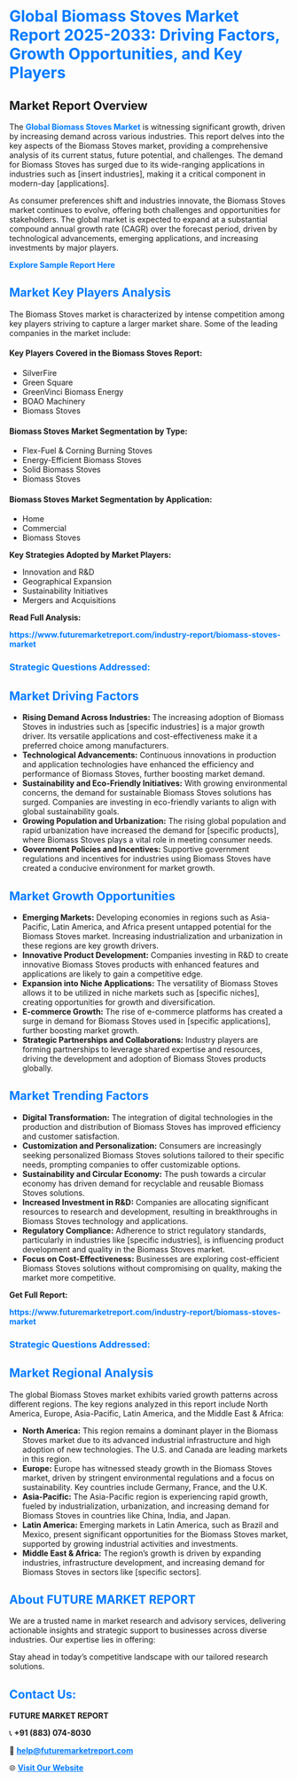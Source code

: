 <h1 style="color: #007BFF;">Global Biomass Stoves Market Report 2025-2033: Driving Factors, Growth Opportunities, and Key Players</h1>

<section id="overview">
<h2>Market Report Overview</h2>
<p>The <a href="https://www.futuremarketreport.com/industry-report/biomass-stoves-market" style="color: #007BFF; text-decoration: none;"><strong>Global Biomass Stoves Market</strong></a> is witnessing significant growth, driven by increasing demand across various industries. This report delves into the key aspects of the Biomass Stoves market, providing a comprehensive analysis of its current status, future potential, and challenges. The demand for Biomass Stoves has surged due to its wide-ranging applications in industries such as [insert industries], making it a critical component in modern-day [applications].</p>
<p>As consumer preferences shift and industries innovate, the Biomass Stoves market continues to evolve, offering both challenges and opportunities for stakeholders. The global market is expected to expand at a substantial compound annual growth rate (CAGR) over the forecast period, driven by technological advancements, emerging applications, and increasing investments by major players.</p>
</section>

<section id="overview">
<p><a href="https://www.futuremarketreport.com/request-sample/reportId=100550" style="color: #007BFF; text-decoration: none;"><strong>Explore Sample Report Here</strong></a></p>
</section>

<section id="key-players">
<h2 style="color: #007BFF;">Market Key Players Analysis</h2>
<p>The Biomass Stoves market is characterized by intense competition among key players striving to capture a larger market share. Some of the leading companies in the market include:</p>
<h4>Key Players Covered in the Biomass Stoves Report:</h4>
<ul><li>SilverFire</li><li>Green Square</li><li>GreenVinci Biomass Energy</li><li>BOAO Machinery</li><li>Biomass Stoves</li></ul>
<h4>Biomass Stoves Market Segmentation by Type:</h4>
<ul><li>Flex-Fuel &amp; Corning Burning Stoves</li><li>Energy-Efficient Biomass Stoves</li><li>Solid Biomass Stoves</li><li>Biomass Stoves</li></ul>

<h4>Biomass Stoves Market Segmentation by Application:</h4>
<ul><li>Home</li><li>Commercial</li><li>Biomass Stoves</li></ul>
<p><strong>Key Strategies Adopted by Market Players:</strong></p>
<ul>
<li>Innovation and R&D</li>
<li>Geographical Expansion</li>
<li>Sustainability Initiatives</li>
<li>Mergers and Acquisitions</li>
</ul>
</section>

<section>
<p><strong>Read Full Analysis: </strong></p><a href="https://www.futuremarketreport.com/industry-report/biomass-stoves-market" style="color: #007BFF; text-decoration: none;"><strong>https://www.futuremarketreport.com/industry-report/biomass-stoves-market</strong></a>
<h3 style="color: #007BFF;">Strategic Questions Addressed:</h3>
</section>

<section id="driving-factors">
<h2 style="color: #007BFF;">Market Driving Factors</h2>
<ul>
<li><strong>Rising Demand Across Industries:</strong> The increasing adoption of Biomass Stoves in industries such as [specific industries] is a major growth driver. Its versatile applications and cost-effectiveness make it a preferred choice among manufacturers.</li>
<li><strong>Technological Advancements:</strong> Continuous innovations in production and application technologies have enhanced the efficiency and performance of Biomass Stoves, further boosting market demand.</li>
<li><strong>Sustainability and Eco-Friendly Initiatives:</strong> With growing environmental concerns, the demand for sustainable Biomass Stoves solutions has surged. Companies are investing in eco-friendly variants to align with global sustainability goals.</li>
<li><strong>Growing Population and Urbanization:</strong> The rising global population and rapid urbanization have increased the demand for [specific products], where Biomass Stoves plays a vital role in meeting consumer needs.</li>
<li><strong>Government Policies and Incentives:</strong> Supportive government regulations and incentives for industries using Biomass Stoves have created a conducive environment for market growth.</li>
</ul>
</section>

<section id="growth-opportunities">
<h2 style="color: #007BFF;">Market Growth Opportunities</h2>
<ul>
<li><strong>Emerging Markets:</strong> Developing economies in regions such as Asia-Pacific, Latin America, and Africa present untapped potential for the Biomass Stoves market. Increasing industrialization and urbanization in these regions are key growth drivers.</li>
<li><strong>Innovative Product Development:</strong> Companies investing in R&D to create innovative Biomass Stoves products with enhanced features and applications are likely to gain a competitive edge.</li>
<li><strong>Expansion into Niche Applications:</strong> The versatility of Biomass Stoves allows it to be utilized in niche markets such as [specific niches], creating opportunities for growth and diversification.</li>
<li><strong>E-commerce Growth:</strong> The rise of e-commerce platforms has created a surge in demand for Biomass Stoves used in [specific applications], further boosting market growth.</li>
<li><strong>Strategic Partnerships and Collaborations:</strong> Industry players are forming partnerships to leverage shared expertise and resources, driving the development and adoption of Biomass Stoves products globally.</li>
</ul>
</section>

<section id="trending-factors">
<h2 style="color: #007BFF;">Market Trending Factors</h2>
<ul>
<li><strong>Digital Transformation:</strong> The integration of digital technologies in the production and distribution of Biomass Stoves has improved efficiency and customer satisfaction.</li>
<li><strong>Customization and Personalization:</strong> Consumers are increasingly seeking personalized Biomass Stoves solutions tailored to their specific needs, prompting companies to offer customizable options.</li>
<li><strong>Sustainability and Circular Economy:</strong> The push towards a circular economy has driven demand for recyclable and reusable Biomass Stoves solutions.</li>
<li><strong>Increased Investment in R&D:</strong> Companies are allocating significant resources to research and development, resulting in breakthroughs in Biomass Stoves technology and applications.</li>
<li><strong>Regulatory Compliance:</strong> Adherence to strict regulatory standards, particularly in industries like [specific industries], is influencing product development and quality in the Biomass Stoves market.</li>
<li><strong>Focus on Cost-Effectiveness:</strong> Businesses are exploring cost-efficient Biomass Stoves solutions without compromising on quality, making the market more competitive.</li>
</ul>
</section>

<section>
<p><strong>Get Full Report: </strong></p><a href="https://www.futuremarketreport.com/industry-report/biomass-stoves-market" style="color: #007BFF; text-decoration: none;"><strong>https://www.futuremarketreport.com/industry-report/biomass-stoves-market</strong></a>
<h3 style="color: #007BFF;">Strategic Questions Addressed:</h3>
</section>


<section id="regional-analysis">
<h2 style="color: #007BFF;">Market Regional Analysis</h2>
<p>The global Biomass Stoves market exhibits varied growth patterns across different regions. The key regions analyzed in this report include North America, Europe, Asia-Pacific, Latin America, and the Middle East & Africa:</p>
<ul>
<li><strong>North America:</strong> This region remains a dominant player in the Biomass Stoves market due to its advanced industrial infrastructure and high adoption of new technologies. The U.S. and Canada are leading markets in this region.</li>
<li><strong>Europe:</strong> Europe has witnessed steady growth in the Biomass Stoves market, driven by stringent environmental regulations and a focus on sustainability. Key countries include Germany, France, and the U.K.</li>
<li><strong>Asia-Pacific:</strong> The Asia-Pacific region is experiencing rapid growth, fueled by industrialization, urbanization, and increasing demand for Biomass Stoves in countries like China, India, and Japan.</li>
<li><strong>Latin America:</strong> Emerging markets in Latin America, such as Brazil and Mexico, present significant opportunities for the Biomass Stoves market, supported by growing industrial activities and investments.</li>
<li><strong>Middle East & Africa:</strong> The region’s growth is driven by expanding industries, infrastructure development, and increasing demand for Biomass Stoves in sectors like [specific sectors].</li>
</ul>
</section>

<footer>
<h2 style="color: #007BFF;">About FUTURE MARKET REPORT</h2>
<p>We are a trusted name in market research and advisory services, delivering actionable insights and strategic support to businesses across diverse industries. Our expertise lies in offering:</p>

<p>Stay ahead in today’s competitive landscape with our tailored research solutions.</p>

<h2 style="color: #007BFF;">Contact Us:</h2>
<p><strong>FUTURE MARKET REPORT</strong></p>
<p>📞 <strong>+91 (883) 074-8030</strong></p>
<p>📧 <strong><a href="mailto:help@futuremarketreport.com" style="color: #007BFF;">help@futuremarketreport.com</a></strong></p>
<p>🌐 <strong><a href="https://www.futuremarketreport.com/" style="color: #007BFF;">Visit Our Website</a></strong></p>
</footer>